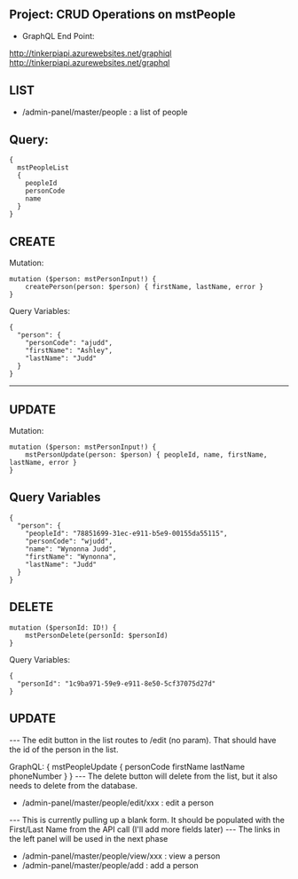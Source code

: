 Project:  CRUD Operations on mstPeople 
-----

* GraphQL End Point:  

http://tinkerpiapi.azurewebsites.net/graphiql
http://tinkerpiapi.azurewebsites.net/graphql

LIST
----

* /admin-panel/master/people            : a list of people

Query:
---

```
{
  mstPeopleList
  {
  	peopleId
    personCode
    name
  }
}
```

CREATE
---

Mutation:

```
mutation ($person: mstPersonInput!) {
	createPerson(person: $person) { firstName, lastName, error }    
}
```

Query Variables:

```
{
  "person": {
    "personCode": "ajudd",
    "firstName": "Ashley",
    "lastName": "Judd"
  } 
}
```
---

UPDATE
---

Mutation:

```
mutation ($person: mstPersonInput!) {
	mstPersonUpdate(person: $person) { peopleId, name, firstName, lastName, error }    
}
```

Query Variables
---

```
{
  "person": {
    "peopleId": "78851699-31ec-e911-b5e9-00155da55115",
    "personCode": "wjudd",
    "name": "Wynonna Judd", 
    "firstName": "Wynonna",
    "lastName": "Judd"
  } 
}
```

DELETE
---

```
mutation ($personId: ID!) {
	mstPersonDelete(personId: $personId) 
}
```

Query Variables:

```
{
  "personId": "1c9ba971-59e9-e911-8e50-5cf37075d27d"
}
```

UPDATE
---

--- The edit button in the list routes to /edit (no param).  That should have the id of the person in the list.

GraphQL:
{
  mstPeopleUpdate {
    personCode
    firstName
    lastName
    phoneNumber
  }
}
--- The delete button will delete from the list, but it also needs to delete from the database.

* /admin-panel/master/people/edit/xxx     : edit a person

--- This is currently pulling up a blank form.  It should be populated with the First/Last Name from the API call (I'll add more fields later)
--- The links in the left panel will be used in the next phase


* /admin-panel/master/people/view/xxx     : view a person
* /admin-panel/master/people/add          : add a person



